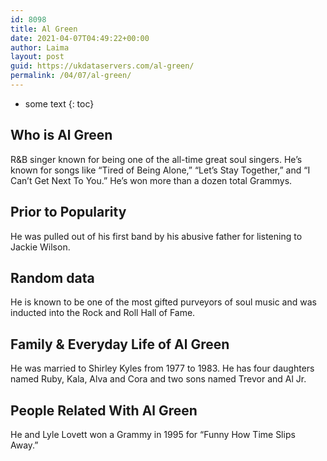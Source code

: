 ```yaml
---
id: 8098
title: Al Green
date: 2021-04-07T04:49:22+00:00
author: Laima
layout: post
guid: https://ukdataservers.com/al-green/
permalink: /04/07/al-green/
---
```


* some text
{: toc}


## Who is Al Green
                  
                  
                  
R&B singer known for being one of the all-time great soul singers. He&#8217;s known for songs like &#8220;Tired of Being Alone,&#8221; &#8220;Let&#8217;s Stay Together,&#8221; and &#8220;I Can&#8217;t Get Next To You.&#8221; He&#8217;s won more than a dozen total Grammys.
                  
              
            
              
            
                
                
                
## Prior to Popularity
                  
                  
                  
He was pulled out of his first band by his abusive father for listening to Jackie Wilson.
                  
              
            
              
            
                
                
                
## Random data
                  
                  
                  
He is known to be one of the most gifted purveyors of soul music and was inducted into the Rock and Roll Hall of Fame.
                  
              
            
              
            
                
                
                
## Family & Everyday Life of Al Green
                  
                  
                  
He was married to Shirley Kyles from 1977 to 1983. He has four daughters named Ruby, Kala, Alva and Cora and two sons named Trevor and Al Jr.
                  
              
            
              
            
                
                
                
## People Related With Al Green
                  
                  
                  
He and Lyle Lovett won a Grammy in 1995 for &#8220;Funny How Time Slips Away.&#8221;
                  
              
            
              
            
                
              
            
              
              
            
            
              
            
          
          
          